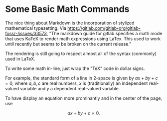 # Some Basic Math Commands

The nice thing about Markdown is the incorporation of stylized mathematical typesetting. Via https://gitlab.com/gitlab-org/gitlab-foss/-/issues/33573, "The markdown guide for gitlab specifies a math mode that uses KaTeX to render math expressions using LaTex.
This used to work until recently but seems to be broken on the current release."

The rendering is still going to respect almost all of the syntax (commonly) used in LaTeX.

To write some math in-line, just wrap the "TeX" code in dollar signs. 

For example, the standard form of a line in 2-space is given by $ax + by + c = 0$, where $a,b,c$ are real numbers, $x$ is (traditionally) an independent real-valued variable and $y$ a dependent real-valued variable.

To have display an equation more prominantly and in the center of the page, use

```math
ax + by + c = 0.
```

